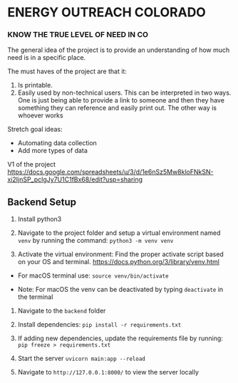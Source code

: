 # ENERGY OUTREACH COLORADO
### KNOW THE TRUE LEVEL OF NEED IN CO

The general idea of the project is to provide an understanding of how much need is in a specific place.

The must haves of the project are that it:

1. Is printable. 
2. Easily used by non-technical users. This can be interpreted in two ways. One is just being able to provide a link to someone and then they have something they can reference and easily print out. The other way is whoever works

Stretch goal ideas:
* Automating data collection
* Add more types of data

V1 of the project
https://docs.google.com/spreadsheets/u/3/d/1e6nSz5Mw8kloFNkSN-xi2IjnSP_pclgJy7U1C1fBx68/edit?usp=sharing

## Backend Setup
1. Install python3

1. Navigate to the project folder and setup a virtual environment named `venv` by running the command:
`python3 -m venv venv`

1. Activate the virtual environment:
Find the proper activate script based on your OS and terminal.  https://docs.python.org/3/library/venv.html

- For macOS terminal use: `source venv/bin/activate`

- Note: For macOS the venv can be deactivated by typing `deactivate` in the terminal

1. Navigate to the `backend` folder

1. Install dependencies:
`pip install -r requirements.txt`

1. If adding new dependencies, update the requirements file by running:
`pip freeze > requirements.txt`

1. Start the server
`uvicorn main:app --reload`

1. Navigate to `http://127.0.0.1:8000/` to view the server locally
